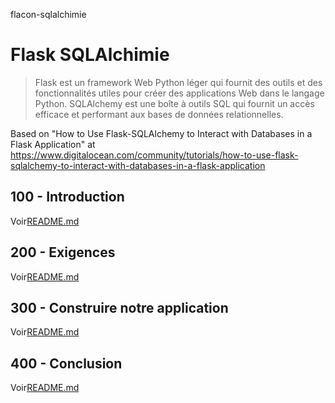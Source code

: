 flacon-sqlalchimie

# Flask SQLAlchimie

> Flask est un framework Web Python léger qui fournit des outils et des fonctionnalités utiles pour créer des applications Web dans le langage Python.
> SQLAlchemy est une boîte à outils SQL qui fournit un accès efficace et performant aux bases de données relationnelles.

Based on "How to Use Flask-SQLAlchemy to Interact with Databases in a Flask Application" at <https://www.digitalocean.com/community/tutorials/how-to-use-flask-sqlalchemy-to-interact-with-databases-in-a-flask-application>

## 100 - Introduction

Voir[README.md](./100/README.md)

## 200 - Exigences

Voir[README.md](./200/README.md)

## 300 - Construire notre application

Voir[README.md](./300/README.md)

## 400 - Conclusion

Voir[README.md](./400/README.md)
